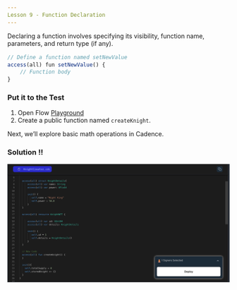 ```yaml
---
Lesson 9 - Function Declaration
---
```


Declaring a function involves specifying its visibility, function name, parameters, and return type (if any).

```jsx
// Define a function named setNewValue
access(all) fun setNewValue() {
    // Function body
}
```

### Put it to the Test

1. Open Flow [Playground](https://play.flow.com/)
2. Create a public function named `createKnight`.

Next, we’ll explore basic math operations in Cadence.

### Solution !!

![Alt text](image-7.png)
